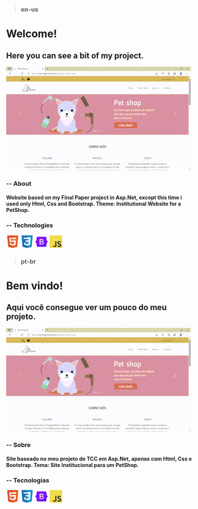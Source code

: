 > ### en-us

# Welcome!

## Here you can see a bit of my project.

![](https://github.com/IsaacLouzeiro/petshop-institucional/blob/main/petshopEnterpize-gif.gif "Preview")

### -- About

#### Website based on my Final Paper project in Asp.Net, except this time i used only Html, Css and Bootstrap. Theme: Institutional Website for a PetShop.

### -- Technologies

<span><img src="https://raw.githubusercontent.com/devicons/devicon/master/icons/html5/html5-original.svg" width="35px" alt="Html 5" title="Html 5" /></span>
<span><img src="https://raw.githubusercontent.com/devicons/devicon/master/icons/css3/css3-original.svg" width="35px" alt="CSS 3" title="CSS 3" /></span>
<span><img src="https://raw.githubusercontent.com/devicons/devicon/master/icons/bootstrap/bootstrap-original.svg" width="35px" alt="Bootstrap" title="Bootstrap" /></span>
<span><img src="https://raw.githubusercontent.com/devicons/devicon/master/icons/javascript/javascript-original.svg" width="35px" alt="JavaScript" title="JavaScript" /></span>


> ### pt-br

# Bem vindo!

## Aqui você consegue ver um pouco do meu projeto.

![](https://github.com/IsaacLouzeiro/petshop-institucional/blob/main/petshopEnterpize-gif.gif "Pré-visualização")

### -- Sobre

#### Site baseado no meu projeto de TCC em Asp.Net, apenas com Html, Css e Bootstrap. Tema: Site Institucional para um PetShop.

### -- Tecnologias

<span><img src="https://raw.githubusercontent.com/devicons/devicon/master/icons/html5/html5-original.svg" width="35px" alt="Html 5" title="Html 5" /></span>
<span><img src="https://raw.githubusercontent.com/devicons/devicon/master/icons/css3/css3-original.svg" width="35px" alt="CSS 3" title="CSS 3" /></span>
<span><img src="https://raw.githubusercontent.com/devicons/devicon/master/icons/bootstrap/bootstrap-original.svg" width="35px" alt="Bootstrap" title="Bootstrap" /></span>
<span><img src="https://raw.githubusercontent.com/devicons/devicon/master/icons/javascript/javascript-original.svg" width="35px" alt="JavaScript" title="JavaScript" /></span>
